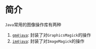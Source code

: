 # 简介
`Java`常用的图像操作库有两种
1. [`gm4java`](https://github.com/sharneng/gm4java): 封装了对`GraphicsMagick`的操作
2. [`im4java`](https://im4java.sourceforge.net): 封装了对`ImageMagick`的操作
